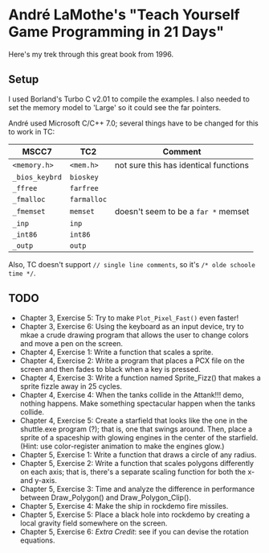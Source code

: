 # André LaMothe's "Teach Yourself Game Programming in 21 Days"
Here's my trek through this great book from 1996.

## Setup
I used Borland's Turbo C v2.01 to compile the examples. I also needed to set the memory model to 'Large' so it could see the far pointers.

André used Microsoft C/C++ 7.0; several things have to be changed for this to work in TC:

| MSCC7        | TC2         | Comment |
| ------------ | ----------- | ------- |
| `<memory.h>` | `<mem.h>`   | not sure this has identical functions |
| `_bios_keybrd` | `bioskey` | |
| `_ffree`     | `farfree`   | |
| `_fmalloc`   | `farmalloc` | |
| `_fmemset`   | `memset`    | doesn't seem to be a `far *` memset |
| `_inp`       | `inp`       | |
| `_int86`     | `int86`     | |
| `_outp`      | `outp`      | |

Also, TC doesn't support `// single line comments`, so it's `/* olde schoole time */`.

## TODO
* Chapter 3, Exercise 5: Try to make `Plot_Pixel_Fast()` even faster!
* Chapter 3, Exercise 6: Using the keyboard as an input device, try to mkae a crude drawing program that allows the user to change colors and move a pen on the screen.
* Chapter 4, Exercise 1: Write a function that scales a sprite.
* Chapter 4, Exercise 2: Write a program that places a PCX file on the screen and then fades to black when a key is pressed.
* Chapter 4, Exercise 3: Write a function named Sprite_Fizz() that makes a sprite fizzle away in 25 cycles.
* Chapter 4, Exercise 4: When the tanks collide in the Attank!!! demo, nothing happens. Make something spectacular happen when the tanks collide.
* Chapter 4, Exercise 5: Create a starfield that looks like the one in the shuttle.exe program (?); that is, one that swings around. Then, place a sprite of a spaceship with glowing engines in the center of the starfield. (Hint: use color-register animation to make the engines glow.)
* Chapter 5, Exercise 1: Write a function that draws a circle of any radius.
* Chapter 5, Exercise 2: Write a function that scales polygons differently on each axis; that is, there's a separate scaling function for both the x- and y-axis.
* Chapter 5, Exercise 3: Time and analyze the difference in performance between Draw_Polygon() and Draw_Polygon_Clip().
* Chapter 5, Exercise 4: Make the ship in rockdemo fire missiles.
* Chapter 5, Exercise 5: Place a black hole into rockdemo by creating a local gravity field somewhere on the screen.
* Chapter 5, Exercise 6: _Extra Credit_: see if you can devise the rotation equations.
